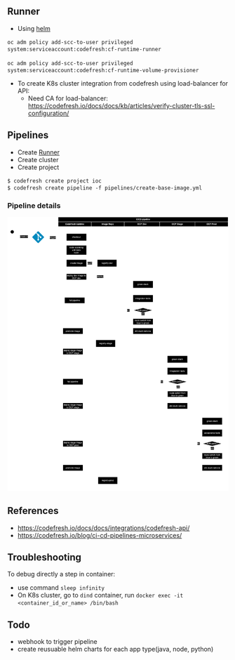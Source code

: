 ## Runner
- Using [helm](https://artifacthub.io/packages/helm/codefresh-runner/cf-runtime#openshift)
```
oc adm policy add-scc-to-user privileged system:serviceaccount:codefresh:cf-runtime-runner

oc adm policy add-scc-to-user privileged system:serviceaccount:codefresh:cf-runtime-volume-provisioner
```
- To create K8s cluster integration from codefresh using load-balancer for API:
    - Need CA for load-balancer: https://codefresh.io/docs/docs/kb/articles/verify-cluster-tls-ssl-configuration/

## Pipelines
- Create [Runner](#runner)
- Create cluster
- Create project
```
$ codefresh create project ioc
$ codefresh create pipeline -f pipelines/create-base-image.yml
```
### Pipeline details
 ![pipeline details](./docs/images/codefresh-pipeline.png)
## References
- https://codefresh.io/docs/docs/integrations/codefresh-api/
- https://codefresh.io/blog/ci-cd-pipelines-microservices/
## Troubleshooting
To debug directly a step in container:
- use command `sleep infinity`
- On K8s cluster, go to `dind` container, run `docker exec -it <container_id_or_name> /bin/bash` 
## Todo
- webhook to trigger pipeline
- create reusuable helm charts for each app type(java, node, python)
